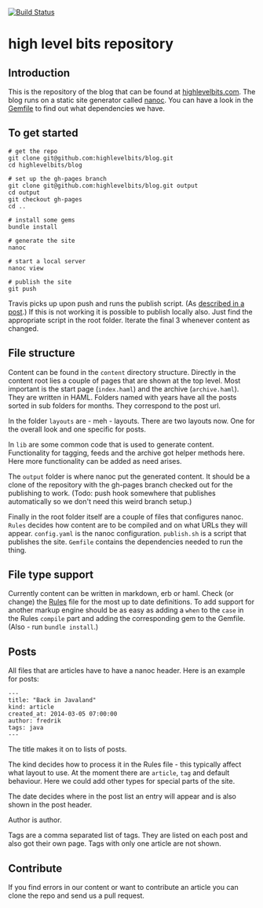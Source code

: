 [![Build Status](https://travis-ci.org/highlevelbits/blog.svg?branch=master)](https://travis-ci.org/highlevelbits/blog)


high level bits repository
==========================

Introduction
------------

This is the repository of the blog that can be found at [highlevelbits.com](http://highlevelbits.com). The blog runs on a static site generator called [nanoc](http://nanoc.ws/). You can have a look in the [Gemfile](https://github.com/highlevelbits/blog/blob/master/Gemfile) to find out what dependencies we have.

To get started
--------------

    # get the repo
    git clone git@github.com:highlevelbits/blog.git
    cd highlevelbits/blog

    # set up the gh-pages branch
    git clone git@github.com:highlevelbits/blog.git output
    cd output
    git checkout gh-pages
    cd ..

    # install some gems
    bundle install

    # generate the site
    nanoc

    # start a local server
    nanoc view

    # publish the site
    git push

Travis picks up upon push and runs the publish script. (As [described in a post](http://highlevelbits.com/2015/03/publishing_this_blog_with_travis.html).) If this is not working it is possible to publish locally also. Just find the appropriate script in the root folder. Iterate the final 3 whenever content as changed.

File structure
--------------

Content can be found in the `content` directory structure. Directly in the content root lies a couple of pages that are shown at the top level. Most important is the start page (`index.haml`) and the archive (`archive.haml`). They are written in HAML. Folders named with years have all the posts sorted in sub folders for months. They correspond to the post url.

In the folder `layouts` are - meh - layouts. There are two layouts now. One for the overall look and one specific for posts.

In `lib` are some common code that is used to generate content. Functionality for tagging, feeds and the archive got helper methods here. Here more functionality can be added as need arises.

The `output` folder is where nanoc put the generated content. It should be a clone of the repository with the gh-pages branch checked out for the publishing to work. (Todo: push hook somewhere that publishes automatically so we don't need this weird branch setup.)

Finally in the root folder itself are a couple of files that configures nanoc. `Rules` decides how content are to be compiled and on what URLs they will appear. `config.yaml` is the nanoc configuration. `publish.sh` is a script that publishes the site. `Gemfile` contains the dependencies needed to run the thing.

File type support
-----------------

Currently content can be written in markdown, erb or haml. Check (or change) the [Rules](https://github.com/highlevelbits/blog/blob/master/Rules) file for the most up to date definitions. To add support for another markup engine should be as easy as adding a `when` to the `case` in the Rules `compile` part and adding the corresponding gem to the Gemfile. (Also - run `bundle install`.)

Posts
-----

All files that are articles have to have a nanoc header. Here is an example for posts:

    ---
    title: "Back in Javaland"
    kind: article
    created_at: 2014-03-05 07:00:00
    author: fredrik
    tags: java
    ---

The title makes it on to lists of posts. 

The kind decides how to process it in the Rules file - this typically affect what layout to use. At the moment there are `article`, `tag`  and default behaviour. Here we could add other types for special parts of the site.

The date decides where in the post list an entry will appear and is also shown in the post header.

Author is author.

Tags are a comma separated list of tags. They are listed on each post and also got their own page. Tags with only one article are not shown.

Contribute
----------

If you find errors in our content or want to contribute an article you can clone the repo and send us a pull request.
